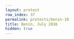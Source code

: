 ```yaml
---
layout: protest
row_index: 37
permalink: protests/benin-10
title: Benin, July 2016
hidden: true
---
```

